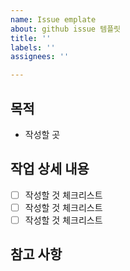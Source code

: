 ```yaml
---
name: Issue emplate
about: github issue 템플릿
title: ''
labels: ''
assignees: ''

---
```


## 목적
*  작성할 곳
## 작업 상세 내용
- [ ]  작성할 것 체크리스트
- [ ]  작성할 것 체크리스트
- [ ]  작성할 것 체크리스트
## 참고 사항
